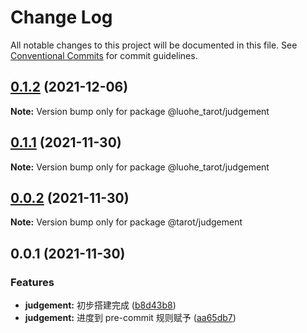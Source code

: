 # Change Log

All notable changes to this project will be documented in this file.
See [Conventional Commits](https://conventionalcommits.org) for commit guidelines.

## [0.1.2](https://github.com/luoheqp/tarot/compare/v0.1.1...v0.1.2) (2021-12-06)

**Note:** Version bump only for package @luohe_tarot/judgement





## [0.1.1](https://github.com/luoheqp/tarot/compare/v0.0.2...v0.1.1) (2021-11-30)

**Note:** Version bump only for package @luohe_tarot/judgement





## [0.0.2](https://github.com/luoheqp/tarot/compare/v0.0.1...v0.0.2) (2021-11-30)

**Note:** Version bump only for package @tarot/judgement





## 0.0.1 (2021-11-30)


### Features

* **judgement:** 初步搭建完成 ([b8d43b8](https://github.com/luoheqp/tarot/commit/b8d43b851f40a53233af5a01e2c28ecdd82a0453))
* **judgement:** 进度到 pre-commit 规则赋予 ([aa65db7](https://github.com/luoheqp/tarot/commit/aa65db71345e2d69e0e729810165a1d85d942d4e))
